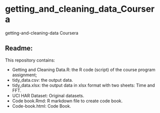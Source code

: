 # getting_and_cleaning_data_Coursera
getting-and-cleaning-data Coursera
## Readme: 
This repository contains:
  - Getting and Cleaning Data.R: the R code (script) of the course program assignment;
  - tidy_data.csv: the output data.
  - tidy_data.xlsx: the output data in xlsx format with two sheets: Time and FFT.
  - UCI HAR Dataset: Original datasets.
  - Code book.Rmd: R markdown file to create code book.
  - Code-book.html: Code Book.

